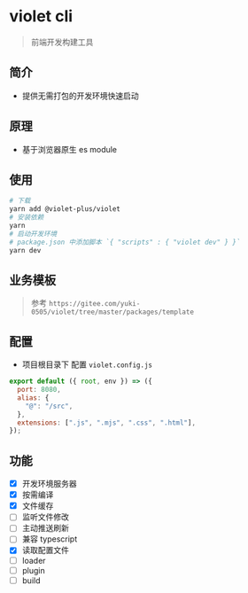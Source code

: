 # violet cli

> 前端开发构建工具

## 简介

- 提供无需打包的开发环境快速启动

## 原理

- 基于浏览器原生 es module

## 使用

```bash
# 下载
yarn add @violet-plus/violet
# 安装依赖
yarn
# 启动开发环境
# package.json 中添加脚本 `{ "scripts" : { "violet dev" } }`
yarn dev
```

## 业务模板

> 参考 `https://gitee.com/yuki-0505/violet/tree/master/packages/template`

## 配置

- 项目根目录下 配置 `violet.config.js`

```js
export default ({ root, env }) => ({
  port: 8080,
  alias: {
    "@": "/src",
  },
  extensions: [".js", ".mjs", ".css", ".html"],
});
```

## 功能

- [x] 开发环境服务器
- [x] 按需编译
- [x] 文件缓存
- [ ] 监听文件修改
- [ ] 主动推送刷新
- [ ] 兼容 typescript
- [x] 读取配置文件
- [ ] loader
- [ ] plugin
- [ ] build
